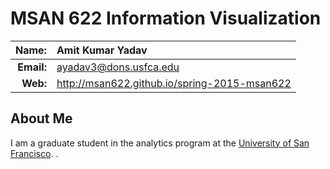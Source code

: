 MSAN 622 Information Visualization
==================================

|  **Name:** | Amit Kumar Yadav           |
|-----------:|:-----------------------|
| **Email:** | <ayadav3@dons.usfca.edu> |
|   **Web:** | <http://msan622.github.io/spring-2015-msan622> |

## About Me ##

I am a graduate student in the analytics program at the [University of San Francisco](http://www.usfca.edu/). .

